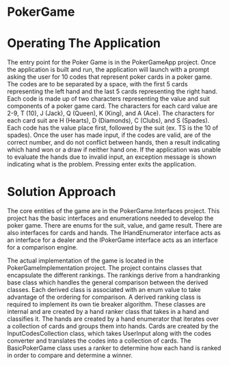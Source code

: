 # PokerGame

Operating The Application
=========================
The entry point for the Poker Game is in the PokerGameApp project. Once the application is built and run, the application will launch with a prompt asking the user for 10 codes that represent poker cards in a poker game. The codes are to be separated by a space, with the first 5 cards representing the left hand and the last 5 cards representing the right hand. Each code is made up of two characters representing the value and suit components of a poker game card. The characters for each card value are 2-9, T (10), J (Jack), Q (Queen), K (King), and A (Ace). The characters for each card suit are H (Hearts), D (Diamonds), C (Clubs), and S (Spades). Each code has the value place first, followed by the suit (ex. TS is the 10 of spades). Once the user has made input, if the codes are valid, are of the correct number, and do not conflict between hands, then a result indicating which hand won or a draw if neither hand one. If the application was unable to evaluate the hands due to invalid input, an exception message is shown indicating what is the problem. Pressing enter exits the application.

Solution Approach
=================
The core entities of the game are in the PokerGame.Interfaces project. This project has the basic interfaces and enumerations needed to develop the poker game. There are enums for the suit, value, and game result. There are also interfaces for cards and hands. The IHandEnumerator interface acts as an interface for a dealer and the IPokerGame interface acts as an interface for a comparison engine.

The actual implementation of the game is located in the PokerGameImplementation project. The project contains classes that encapsulate the different rankings. The rankings derive from a handranking base class which handles the general comparison between the derived classes. Each derived class is associated with an enum value to take advantage of the ordering for comparison. A derived ranking class is required to implement its own tie breaker algorithm. These classes are internal and are created by a hand ranker class that takes in a hand and classifies it. The hands are created by a hand enumerator that iterates over a collection of cards and groups them into hands. Cards are created by the InputCodesCollection class, which takes UserInput along with the codes converter and translates the codes into a collection of cards. The BasicPokerGame class uses a ranker to determine how each hand is ranked in order to compare and determine a winner.
